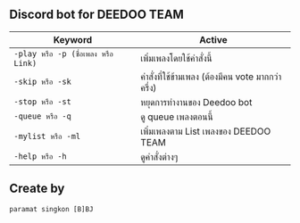 ## Discord bot for DEEDOO TEAM

Keyword | Active 
--- | --- 
`-play หรือ -p (ชื่อเพลง หรือ Link)`  | เพิ่มเพลงโดยใช้คำสั่งนี้
`-skip หรือ -sk` | คำสั่งที่ใช้ข้ามเพลง (ต้องมีคน vote มากกว่าครึ่ง)
`-stop หรือ -st` | หยุดการทำงานของ Deedoo bot
`-queue หรือ -q` | ดู queue เพลงตอนนี้
`-mylist หรือ -ml` | เพิ่มเพลงตาม List เพลงของ DEEDOO TEAM
`-help หรือ -h`  | ดูคำสั่งต่างๆ

## Create by
``` paramat singkon [B]BJ ```
